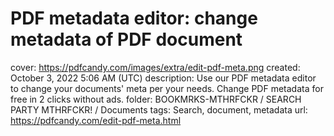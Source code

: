 # PDF metadata editor: change metadata of PDF document

cover: https://pdfcandy.com/images/extra/edit-pdf-meta.png
created: October 3, 2022 5:06 AM (UTC)
description: Use our PDF metadata editor to change your documents' meta per your needs. Change PDF metadata for free in 2 clicks without ads.
folder: BOOKMRKS-MTHRFCKR / SEARCH PARTY MTHRFCKR! / Documents
tags: Search, document, metadata
url: https://pdfcandy.com/edit-pdf-meta.html